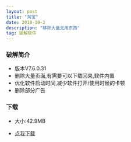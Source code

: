 ```yaml
---
layout: post
title: "淘宝"
date: 2018-10-2
description: "移除大量无用东西"
tag: 破解软件
---
```


### 破解简介

* 版本V7.6.0.31
* 删除大量页面,有需要可以下载回来,软件内置
* 优化软件启动时间,减少软件打开/使用时候的卡顿
* 删除部分广告

### 下载

* 大小:42.9MB

* [点我下载](http://my.zp68.com/filestores/2018/10/02/a49562b3f16e321765a208612557cc6d.apk)